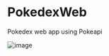 # PokedexWeb
 Pokedex web app using Pokeapi

![image](https://github.com/Visama396/PokedexWeb/assets/35543599/476fdad3-de67-4086-a4ce-fa71278c2447)
